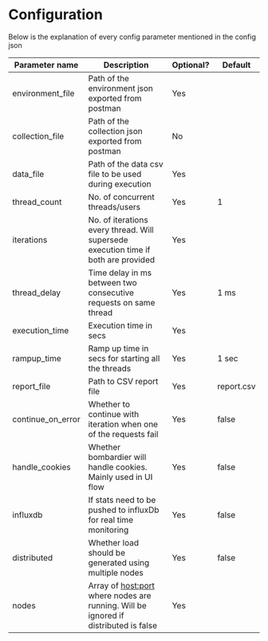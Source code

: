 # Configuration

Below is the explanation of every config parameter mentioned in the config json  
  
|Parameter name    |Description                                                                         |Optional?  |Default    |
|------------------|----------------------------------------------------------------------------------------|-----------|-----------|
|environment_file  |Path of the environment json exported from postman                                      |Yes        |           |
|collection_file   |Path of the collection json exported from postman                                       |No         |           |
|data_file         |Path of the data csv file to be used during execution                                   |Yes        |           |
|thread_count      |No. of concurrent threads/users                                                         |Yes        |1          |
|iterations        |No. of iterations every thread. Will supersede execution time if both are provided      |Yes        |           | 
|thread_delay      |Time delay in ms between two consecutive requests on same thread                        |Yes        |1 ms       |
|execution_time    |Execution time in secs                                                                  |Yes        |           |
|rampup_time       |Ramp up time in secs for starting all the threads                                       |Yes        |1 sec      |
|report_file       |Path to CSV report file                                                                 |Yes        |report.csv |
|continue_on_error |Whether to continue with iteration when one of the requests fail                        |Yes        |false      |
|handle_cookies    |Whether bombardier will handle cookies. Mainly used in UI flow                          |Yes        |false      |
|influxdb          |If stats need to be pushed to influxDb for real time monitoring                         |Yes        |false      |
|distributed       |Whether load should be generated using multiple nodes                                   |Yes        |false      |
|nodes             |Array of <host:port> where nodes are running. Will be ignored if distributed is false   |Yes        |           |
